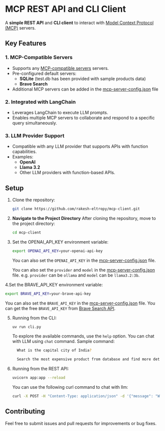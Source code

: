 # MCP REST API and CLI Client

A **simple REST API** and **CLI client** to interact with [Model Context Protocol (MCP)](https://modelcontextprotocol.io/) servers.

## Key Features

### 1. MCP-Compatible Servers
- Supports any [MCP-compatible servers](https://github.com/punkpeye/awesome-mcp-servers) servers.
- Pre-configured default servers:
  - **SQLite** (test.db has been provided with sample products data) 
  - **Brave Search**
- Additional MCP servers can be added in the [mcp-server-config.json](mcp-server-config.json) file

### 2. Integrated with LangChain
- Leverages LangChain to execute LLM prompts.
- Enables multiple MCP servers to collaborate and respond to a specific query simultaneously.

### 3. LLM Provider Support
- Compatible with any LLM provider that supports APIs with function capabilities.
- Examples:
  - **OpenAI**
  - **Llama 3.2**
  - Other LLM providers with function-based APIs.


## Setup

1. Clone the repository:
   ```bash
   git clone https://github.com/rakesh-eltropy/mcp-client.git
   ```

2. **Navigate to the Project Directory**
   After cloning the repository, move to the project directory:
   ```bash
   cd mcp-client
   ```
   
3. Set the OPENAI_API_KEY environment variable:
   ```bash
   export OPENAI_API_KEY=your-openai-api-key
   ```
   You can also set the `OPENAI_API_KEY` in the [mcp-server-config.json](mcp-server-config.json) file.

   You can also set the `provider` and `model` in the [mcp-server-config.json](mcp-server-config.json) file.
   e.g. `provider` can be `ollama` and `model` can be `llama3.2:3b`.


4.Set the BRAVE_API_KEY environment variable:
   ```bash
   export BRAVE_API_KEY=your-brave-api-key
   ```
   You can also set the `BRAVE_API_KEY` in the [mcp-server-config.json](mcp-server-config.json) file.
   You can get the free `BRAVE_API_KEY` from [Brave Search API](https://brave.com/search/api/).

5. Running from the CLI:
   ```bash
   uv run cli.py
   ```
   To explore the available commands, use the `help` option. You can chat with LLM using `chat` command.
   Sample command:
   ```bash
     What is the capital city of India?
    ```
   ```bash
     Search the most expensive product from database and find more details about it from amazon?
    ```

6. Running from the REST API:
   ```bash
   uvicorn app:app --reload
   ```
   You can use the following curl command to chat with llm:
   ```bash
   curl -X POST -H "Content-Type: application/json" -d '{"message": "What type of products are there in my database?"}' http://localhost:8000/chat
   ```

## Contributing

Feel free to submit issues and pull requests for improvements or bug fixes.
